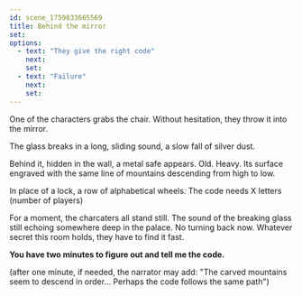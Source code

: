 ```yaml
---
id: scene_1759833665569
title: Behind the mirror
set:
options:
  - text: "They give the right code"
    next: 
    set:
  - text: "Failure"
    next: 
    set:
---
```


One of the characters grabs the chair.
Without hesitation, they throw it into the mirror.

The glass breaks in a long, sliding sound, a slow fall of silver dust.

Behind it, hidden in the wall, a metal safe appears.
Old. Heavy. Its surface engraved with the same line of mountains descending from high to low.

In place of a lock, a row of alphabetical wheels.
The code needs X letters (number of players)

For a moment, the charcaters all stand still.
The sound of the breaking glass still echoing somewhere deep in the palace.
No turning back now.
Whatever secret this room holds, they have to find it fast. 

**You have two minutes to figure out and tell me the code.**

(after one minute, if needed, the narrator may add: "The carved mountains seem to descend in order...  Perhaps the code follows the same path")